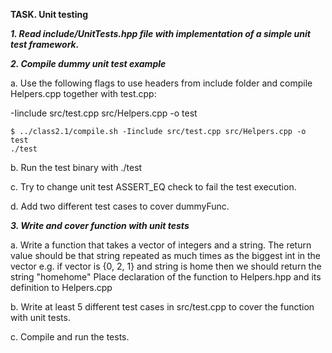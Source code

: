 **TASK. Unit testing**

***1. Read include/UnitTests.hpp file with implementation of a simple unit test framework.***

***2. Compile dummy unit test example***

a. Use the following flags to use headers from include folder and compile Helpers.cpp together with test.cpp:

-Iinclude src/test.cpp src/Helpers.cpp -o test
```
$ ../class2.1/compile.sh -Iinclude src/test.cpp src/Helpers.cpp -o test
./test
```
b. Run the test binary with ./test

c. Try to change unit test ASSERT_EQ check to fail the test execution.

d. Add two different test cases to cover dummyFunc.

***3. Write and cover function with unit tests***

a. Write a function that takes a vector of integers and a string. The return value should be that string repeated as much times as the biggest int in the vector e.g. if vector is {0, 2, 1} and string is home then we should return the string "homehome"
Place declaration of the function to Helpers.hpp and its definition to Helpers.cpp

b. Write at least 5 different test cases in src/test.cpp to cover the function with unit tests.

c. Compile and run the tests.
